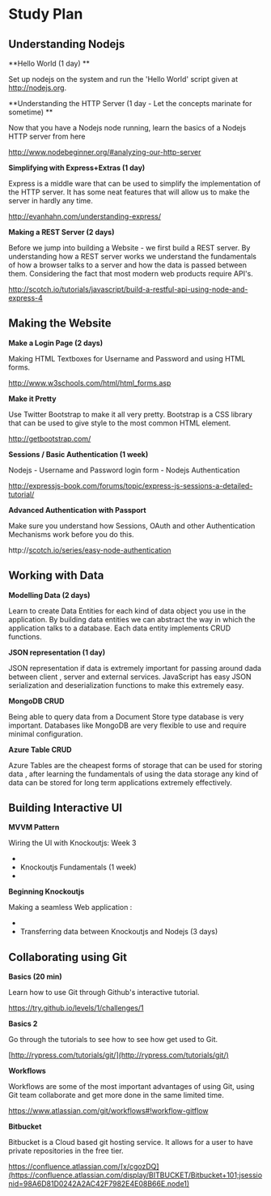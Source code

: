 # Study Plan

## Understanding Nodejs

**Hello World (1 day) **

Set up nodejs on the system and run the 'Hello  World' script given at [](http://nodejs.org)http://nodejs.org.

**Understanding the HTTP Server (1 day - Let the concepts marinate for sometime) **

Now that you have a Nodejs node running, learn the basics of a Nodejs HTTP server from here

[](http://www.nodebeginner.org/#analyzing-our-http-server)http://www.nodebeginner.org/#analyzing-our-http-server

**Simplifying with Express+Extras (1 day)**

Express is a middle ware that can be used to simplify the implementation of the HTTP server. It has some neat features that will allow us to make the server in hardly any time.

[](http://evanhahn.com/understanding-express/)http://evanhahn.com/understanding-express/

**Making a REST Server (2 days)**

Before we jump into building a Website - we first build a REST server. By understanding how a REST server works we understand the fundamentals of how a browser talks to a server and how the data is passed between them. Considering the fact that most modern web products require API's.

[](http://scotch.io/tutorials/javascript/build-a-restful-api-using-node-and-express-4)http://scotch.io/tutorials/javascript/build-a-restful-api-using-node-and-express-4

## Making the Website 

**Make a Login Page (2 days)**

Making HTML Textboxes for Username and Password and using HTML forms.

[](http://www.w3schools.com/html/html_forms.asp)http://www.w3schools.com/html/html_forms.asp

**Make it Pretty**

Use Twitter Bootstrap to make it all very pretty. Bootstrap is a CSS library that can be used to give style to the most common HTML element.

[](http://getbootstrap.com/)http://getbootstrap.com/

**Sessions / Basic Authentication (1 week)**

Nodejs - Username and  Password login form - Nodejs Authentication 

[](http://expressjs-book.com/forums/topic/express-js-sessions-a-detailed-tutorial/)http://expressjs-book.com/forums/topic/express-js-sessions-a-detailed-tutorial/

**Advanced Authentication with Passport**

Make sure you understand how Sessions, OAuth and other Authentication Mechanisms work before you do this.

[](http://scotch.io/series/easy-node-authentication)http://[scotch.io/series/easy-node-authentication](http://www.facebook.com/l.php?u=http%3A%2F%2Fscotch.io%2Fseries%2Feasy-node-authentication&h=KAQHDVzBa)

## Working with Data

**Modelling Data (2 days)**

Learn to create Data Entities for each kind of data object you use in the application. By building data entities we can abstract the way in which the application talks to a database. Each data entity implements CRUD functions.

**JSON representation (1 day)**

JSON representation if data is extremely important for passing around dada between client , server and external services. JavaScript has easy JSON serialization and deserialization functions to make this extremely easy.

**MongoDB CRUD**

Being able to query data from a Document Store type database is very important. Databases like MongoDB are very flexible to use and require minimal configuration.

**Azure Table CRUD**

Azure Tables are the cheapest forms of storage that can be used for storing data , after learning the fundamentals of using the data storage any kind of data can be stored for long term applications extremely effectively.

## Building Interactive UI

**MVVM Pattern**

Wiring the UI with Knockoutjs: Week 3

*    
*   Knockoutjs Fundamentals (1      week)
*

**Beginning Knockoutjs**

Making a seamless Web application :

*    
*   Transferring data between      Knockoutjs and Nodejs (3 days)

## Collaborating using Git

**Basics (20 min)**

Learn how to use Git through Github's interactive tutorial.

[](https://try.github.io/levels/1/challenges/1)https://try.github.io/levels/1/challenges/1

**Basics 2**

Go through the tutorials to see how to see how get used to Git.

[](http://rypress.com/tutorials/git/)[http://rypress.com/tutorials/git/](http://rypress.com/tutorials/git/)

**Workflows**

Workflows are some of the most important advantages of using Git, using Git team collaborate and get more done in the same limited time.

[](https://www.atlassian.com/git/workflows#)https://www.atlassian.com/git/workflows#!workflow-gitflow

**Bitbucket**

Bitbucket is a Cloud based git hosting service. It allows for a user to have private repositories in the free tier.

[](https://confluence.atlassian.com/x/cgozDQ)https://confluence.atlassian.com/[x/cgozDQ](https://confluence.atlassian.com/display/BITBUCKET/Bitbucket+101;jsessionid=98A6D81D0242A2AC42F7982E4E08B66E.node1)